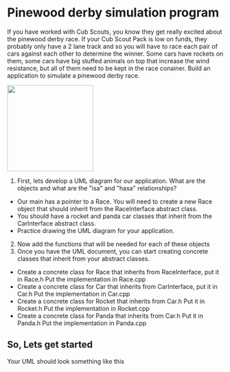 # Pinewood derby simulation program
If you have worked with Cub Scouts, you know they get really excited about the pinewood derby race.  If your Cub Scout Pack is low on funds, they probably only have a 2 lane track and so you will have to race each pair of cars against each other to determine the winner.  Some cars have rockets on them, some cars have big stuffed animals on top that increase the wind resistance, but all of them need to be kept in the race conainer.  Build an application to simulate a pinewood derby race.

<img src="https://upload.wikimedia.org/wikipedia/commons/b/be/PinewoodFinish.jpg" width="200">

1. First, lets develop a UML diagram for our application.  What are the objects and what are the "isa" and "hasa" relationships?
  * Our main has a pointer to a Race.  You will need to create a new Race object that should inherit from the RaceInterface abstract class.
  * You should have a rocket and panda car classes that inherit from the CarInterface abstract class.
  * Practice drawing the UML diagram for your application.
2. Now add the functions that will be needed for each of these objects
3. Once you have the UML document, you can start creating concrete classes that inherit from your abstract classes.
  * Create a concrete class for Race that inherits from RaceInterface, put it in Race.h  Put the implementation in Race.cpp
  * Create a concrete class for Car that inherits from CarInterface, put it in Car.h Put the implementation in Car.cpp
  * Create a concrete class for Rocket that inherits from Car.h Put it in Rocket.h Put the implementation in Rocket.cpp
  * Create a concrete class for Panda that inherits from Car.h Put it in Panda.h Put the implementation in Panda.cpp
## So, Lets get started
Your UML should look something like this

